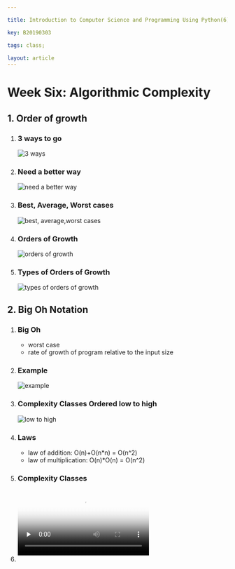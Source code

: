 ```yaml
---

title: Introduction to Computer Science and Programming Using Python(6)

key: B20190303

tags: class;   

layout: article
---
```


# Week Six: Algorithmic Complexity

<!--more-->

## 1.  Order of growth

1. ### 3 ways to go

   ![3 ways](https://suntarliarzn-1258316859.cos.ap-chongqing.myqcloud.com/3%20ways%20to%20go.jpg)

2. ### Need a better way

   ![need a better way](https://suntarliarzn-1258316859.cos.ap-chongqing.myqcloud.com/still%20need%20a%20better%20way.jpg)

3. ### Best, Average, Worst cases

   ![best, average,worst cases](https://suntarliarzn-1258316859.cos.ap-chongqing.myqcloud.com/best%2Caverage%2C%20worst%20cases.jpg)

4. ### Orders of Growth

   ![orders of growth](https://suntarliarzn-1258316859.cos.ap-chongqing.myqcloud.com/goals.jpg)

5. ### Types of Orders of Growth

   ![types of orders of growth](https://suntarliarzn-1258316859.cos.ap-chongqing.myqcloud.com/types%20of%20growth.jpg)

## 2.  Big Oh Notation

1. ### Big Oh

   - worst case
   - rate of growth of program relative to the input size

2. ###  Example

   ![example](https://suntarliarzn-1258316859.cos.ap-chongqing.myqcloud.com/exapmles%20of%20class%20methods%20%20instances.gif)

3. ### Complexity Classes Ordered low to high

   ![low to high](https://suntarliarzn-1258316859.cos.ap-chongqing.myqcloud.com/order%20low%20to%20high.jpg)

4. ### Laws

   - law of addition: O(n)+O(n*n) = O(n^2)
   - law of multiplication: O(n)*O(n) = O(n^2)

5. ###  Complexity Classes

   <video id="video" controls="" preload="none" poster="https://suntarliarzn-1258316859.cos.ap-chongqing.myqcloud.com/order%20low%20to%20high.jpg">
         <source id="mp4" src="https://suntarliarzn-1258316859.cos.ap-chongqing.myqcloud.com/Analyzing%20Complexity.mp4" type="video/mp4">
         </video>

6. 

   